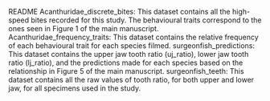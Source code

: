 README
Acanthuridae_discrete_bites: This dataset contains all the high-speed bites recorded for this study. The behavioural traits correspond to the ones seen in Figure 1 of the main manuscript.
Acanthuridae_frequency_traits: This dataset contains the relative frequency of each behavioural trait for each species filmed.
surgeonfish_predictions: This dataset contains the upper jaw tooth ratio (uj_ratio), lower jaw tooth ratio (lj_ratio), and the predictions made for each species based on the relationship in Figure 5 of the main manuscript.
surgeonfish_teeth: This dataset contains all the raw values of tooth ratio, for both upper and lower jaw, for all specimens used in the study.
